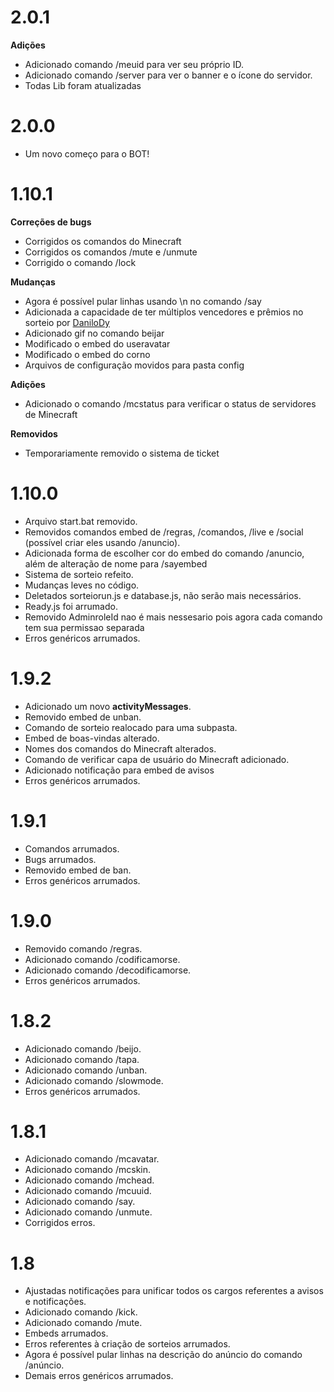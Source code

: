 # 2.0.1

**Adições**

- Adicionado comando /meuid para ver seu próprio ID.
- Adicionado comando /server para ver o banner e o ícone do servidor.
- Todas Lib foram atualizadas 

# 2.0.0

- Um novo começo para o BOT!

# 1.10.1

**Correções de bugs**

- Corrigidos os comandos do Minecraft
- Corrigidos os comandos /mute e /unmute
- Corrigido o comando /lock

**Mudanças**

- Agora é possível pular linhas usando \n no comando /say
- Adicionada a capacidade de ter múltiplos vencedores e prêmios no sorteio por [DaniloDy](https://github.com/DaniloDy)
- Adicionado gif no comando beijar
- Modificado o embed do useravatar
- Modificado o embed do corno
- Arquivos de configuração movidos para pasta config

**Adições**

- Adicionado o comando /mcstatus para verificar o status de servidores de Minecraft

**Removidos**

- Temporariamente removido o sistema de ticket

# 1.10.0

- Arquivo start.bat removido.
- Removidos comandos embed de /regras, /comandos, /live e /social (possível criar eles usando /anuncio).
- Adicionada forma de escolher cor do embed do comando /anuncio, além de alteração de nome para /sayembed
- Sistema de sorteio refeito.
- Mudanças leves no código.
- Deletados sorteiorun.js e database.js, não serão mais necessários.
- Ready.js foi arrumado.
- Removido AdminroleId nao é mais nessesario pois agora cada comando tem sua permissao separada
- Erros genéricos arrumados.

# 1.9.2

- Adicionado um novo **activityMessages**.
- Removido embed de unban.
- Comando de sorteio realocado para uma subpasta.
- Embed de boas-vindas alterado.
- Nomes dos comandos do Minecraft alterados.
- Comando de verificar capa de usuário do Minecraft adicionado.
- Adicionado notificação para embed de avisos
- Erros genéricos arrumados.

# 1.9.1

- Comandos arrumados.
- Bugs arrumados.
- Removido embed de ban.
- Erros genéricos arrumados.

# 1.9.0

- Removido comando /regras.
- Adicionado comando /codificamorse.
- Adicionado comando /decodificamorse.
- Erros genéricos arrumados.

# 1.8.2

- Adicionado comando /beijo.
- Adicionado comando /tapa.
- Adicionado comando /unban.
- Adicionado comando /slowmode.
- Erros genéricos arrumados.

# 1.8.1

- Adicionado comando /mcavatar.
- Adicionado comando /mcskin.
- Adicionado comando /mchead.
- Adicionado comando /mcuuid.
- Adicionado comando /say.
- Adicionado comando /unmute.
- Corrigidos erros.

# 1.8

- Ajustadas notificações para unificar todos os cargos referentes a avisos e notificações.
- Adicionado comando /kick.
- Adicionado comando /mute.
- Embeds arrumados.
- Erros referentes à criação de sorteios arrumados.
- Agora é possível pular linhas na descrição do anúncio do comando /anúncio.
- Demais erros genéricos arrumados.
